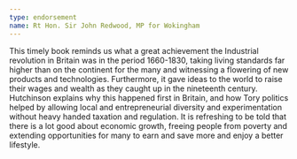 ```yaml
---
type: endorsement
name: Rt Hon. Sir John Redwood, MP for Wokingham
---
```


This timely book reminds us what a great achievement the Industrial revolution in Britain was in the period 1660-1830, taking living standards far higher than on the continent for the many and witnessing a flowering of new products and technologies. Furthermore, it gave ideas to the world to raise their wages and wealth as they caught up in the nineteenth century. Hutchinson explains why this happened first in Britain, and how Tory politics helped by allowing local and entrepreneurial diversity and experimentation without heavy handed taxation and regulation. It is refreshing to be told that there is a lot good about economic growth, freeing people from poverty and extending opportunities for many to earn and save more and enjoy a better lifestyle.
